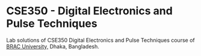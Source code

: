 # CSE350 - Digital Electronics and Pulse Techniques

Lab solutions of CSE350 Digital Electronics and Pulse Techniques course of [BRAC University,](https://www.bracu.ac.bd/) Dhaka, Bangladesh.